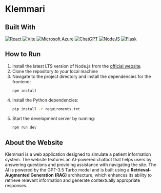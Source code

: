 # Klemmari

## Built With
[![React](https://img.shields.io/badge/React-%2320232a.svg?logo=react&logoColor=%2361DAFB)](#) [![Vite](https://img.shields.io/badge/Vite-646CFF?logo=vite&logoColor=fff)](#) [![Microsoft Azure](https://custom-icon-badges.demolab.com/badge/Microsoft%20Azure-0089D6?logo=msazure&logoColor=white)](#) [![ChatGPT](https://img.shields.io/badge/ChatGPT-74aa9c?logo=openai&logoColor=white)](#) [![NodeJS](https://img.shields.io/badge/Node.js-6DA55F?logo=node.js&logoColor=white)](#) [![Flask](https://img.shields.io/badge/Flask-000?logo=flask&logoColor=fff)](#)

## How to Run
1. Install the latest LTS version of Node.js from the [official website](https://nodejs.org/en).
2. Clone the repository to your local machine
3. Navigate to the project directory and install the dependencies for the frontend:
    ```bash
    npm install
    ```
4. Install the Python dependencies:
   ```bash
   pip install -r requirements.txt
   ```
6. Start the development server by running:
    ```bash
    npm run dev
    ```

## About the Website
Klemmari is a web application designed to simulate a patient information system. The website features an AI-powered chatbot that helps users by answering questions and providing assistance with navigating the site. The AI is powered by the GPT-3.5 Turbo model and is built using a **Retrieval-Augmented Generation (RAG)** architecture, which enhances its ability to retrieve relevant information and generate contextually appropriate responses.
